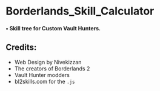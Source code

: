 # Borderlands_Skill_Calculator
#### • Skill tree for Custom Vault Hunters.

## Credits:
* Web Design by Nivekizzan
* The creators of Borderlands 2
* Vault Hunter modders
* bl2skills.com for the `.js`
